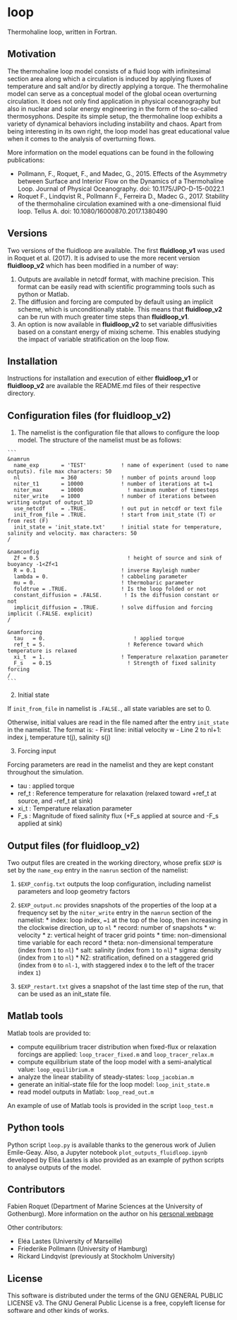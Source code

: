 # loop
Thermohaline loop, written in Fortran.


## Motivation

The thermohaline loop model consists of a fluid loop with infinitesimal section area along which a circulation is induced by applying fluxes of temperature and salt and/or by directly applying a torque.
The thermohaline model can serve as a conceptual model of the global ocean overturning circulation. It does not only find application in physical oceanography but
also in nuclear and solar energy engineering in the form of the so-called thermosyphons. 
Despite its simple setup, the thermohaline loop exhibits a variety of dynamical behaviors including instability and chaos. 
Apart from being interesting in its own right, the loop model has great educational value when it comes to the analysis of overturning flows. 

More information on the model equations can be found in the following publications:
* Pollmann, F., Roquet, F., and Madec, G., 2015. Effects of the Asymmetry between Surface and Interior Flow on the Dynamics of a Thermohaline Loop. Journal of Physical Oceanography. doi: 10.1175/JPO-D-15-0022.1
* Roquet F., Lindqvist R., Pollmann F., Ferreira D., Madec G., 2017. Stability of the thermohaline circulation examined with a one-dimensional fluid loop. Tellus A. doi: 10.1080/16000870.2017.1380490


## Versions

Two versions of the fluidloop are available. The first **fluidloop_v1** was used in Roquet et al. (2017). It is advised to use 
the more recent version **fluidloop_v2** which has been modified in a number of way:
1. Outputs are available in netcdf format, with machine precision. This format can be easily read with scientific programming tools
such as python or Matlab.
2. The diffusion and forcing are computed by default using an implicit scheme, which is unconditionally stable. This means that 
**fluidloop_v2** can be run with much greater time steps than **fluidloop_v1**.
3. An option is now available in **fluidloop_v2** to set variable diffusivities based on a constant energy of mixing scheme. This enables
studying the impact of variable stratification on the loop flow.


## Installation

Instructions for installation and execution of either **fluidloop_v1** or **fluidloop_v2** are available the
README.md files of their respective directory.


## Configuration files (for **fluidloop_v2**)

  1. The namelist is the configuration file that allows to configure the loop model. The structure of the namelist must be as follows:
  
    ```
    &namrun
      name_exp       = 'TEST'           ! name of experiment (used to name outputs). file max characters: 50
      nl             = 360              ! number of points around loop
      niter_t1       = 10000            ! number of iterations at t=1
      niter_max      = 10000  		  	  ! maximum number of timesteps
      niter_write    = 1000             ! number of iterations between writing output of output_1D
      use_netcdf     = .TRUE.           ! out put in netcdf or text file
      init_from_file = .TRUE.           ! start from init_state (T) or from rest (F)
      init_state = 'init_state.txt'     ! initial state for temperature, salinity and velocity. max characters: 50
    /

    &namconfig
      Zf = 0.5               	  	      ! height of source and sink of buoyancy -1<Zf<1
      R = 0.1                           ! inverse Rayleigh number
      lambda = 0.                     	! cabbeling parameter
      mu = 0.                           ! thermobaric parameter
      foldtrue = .TRUE.               	! Is the loop folded or not
      constant_diffusion = .FALSE.       ! Is the diffusion constant or not
      implicit_diffusion = .TRUE.       ! solve diffusion and forcing implicit (.FALSE. explicit)
    /

    &namforcing
      tau   = 0.                		    ! applied torque
      ref_t = 5.             	  	      ! Reference toward which temperature is relaxed
      xi_t  = 1.                        ! Temperature relaxation parameter
      F_s   = 0.15              	  	  ! Strength of fixed salinity forcing
    /
    ```

  2. Initial state
  
  If `init_from_file` in namelist is `.FALSE.`, all state variables are set to 0.
  
  Otherwise, initial values are read in the file named after the entry `init_state` in the namelist. The format is:
    - First line: initial velocity w
    - Line 2 to nl+1: index j, temperature t(j), salinity s(j)

  3. Forcing input
  
  Forcing parameters are read in the namelist and they are kept constant throughout the simulation.
  * tau    : applied torque
  * ref\_t : Reference temperature for relaxation (relaxed toward +ref\_t at source, and -ref\_t at sink)
  * xi\_t  : Temperature relaxation parameter
  * F\_s   : Magnitude of fixed salinity flux (+F\_s applied at source and -F\_s applied at sink)


## Output files (for **fluidloop_v2**)

Two output files are created in the working directory, whose prefix `$EXP` is set by the `name_exp` entry in the `namrun` section of the namelist:

  1. `$EXP_config.txt` outputs the loop configuration, including namelist parameters and loop geometry factors
  
  2. `$EXP_output.nc` provides snapshots of the properties of the loop at a frequency set by the `niter_write` entry in the `namrun` section of the namelist:
    * index: loop index, `=1` at the top of the loop, then increasing in the clockwise direction, up to `nl`
    * record: number of snapshots
    * w: velocity
    * z: vertical height of tracer grid points
    * time: non-dimensional time variable for each record
    * theta: non-dimensional temperature (index from `1` to `nl`)
    * salt: salinity (index from `1` to `nl`)
    * sigma: density (index from `1` to `nl`)
    * N2: stratification, defined on a staggered grid (index from `0` to `nl-1`, with staggered index `0` to the left of the tracer index `1`)
    
  3. `$EXP_restart.txt` gives a snapshot of the last time step of the run, that can be used as an init_state file. 
  

## Matlab tools

Matlab tools are provided to:
* compute equilibrium tracer distribution when fixed-flux or relaxation forcings are applied: `loop_tracer_fixed.m` and `loop_tracer_relax.m`
* compute equilibrium state of the loop model with a semi-analytical value: `loop_equilibrium.m`
* analyze the linear stability of steady-states: `loop_jacobian.m`
* generate an initial-state file for the loop model: `loop_init_state.m`
* read model outputs in Matlab: `loop_read_out.m`

An example of use of Matlab tools is provided in the script `loop_test.m`

    
## Python tools

Python script `loop.py` is available thanks to the generous work of Julien Emile-Geay.
Also, a Jupyter notebook `plot_outputs_fluidloop.ipynb` developed by Eléa Lastes is also provided 
as an example of python scripts to analyse outputs of the model.

    
## Contributors

Fabien Roquet (Department of Marine Sciences at the University of Gothenburg). 
More information on the author on his [personal webpage](http://fabien-roquet.com/)

Other contributors: 
* Eléa Lastes (University of Marseille)
* Friederike Pollmann (University of Hamburg)
* Rickard Lindqvist (previously at Stockholm University)


## License

This software is distributed under the terms of the GNU GENERAL PUBLIC LICENSE v3. The GNU General Public License is a free, copyleft license for software and other kinds of works.

